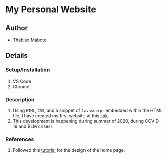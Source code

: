 # My Personal Website

## Author

- Thabiso Mabote

## Details

### Setup/Installation

1. VS Code
2. Chrome

### Description

1. Using `HTML`, `CSS`, and a snippet of `Javascript` embedded within the HTML file, I have created my first website at this [link](https://mabote1.github.io/maboterobertthabiso/).
2. This development is happening during summer of 2020, during COVID-19 and BLM crises!

### References

1. Followed this [tutorial](https://www.youtube.com/watch?v=5bMdjkfvONE&t=1s) for the design of the home page.